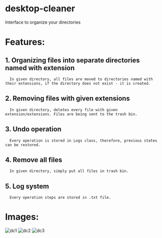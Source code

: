 # desktop-cleaner
Interface to organize your directories

# Features:
## 1. Organizing files into separate directories named with extension
      In given directory, all files are moved to directories named with their extensions, if the directory does not exist - it is created.
## 2. Removing files with given extensions
      In given directory, deletes every file with given extension/extensions. Files are being sent to the trash bin.
## 3. Undo operation
      Every operation is stored in Logs class, therefore, previous states can be restored.
## 4. Remove all files
      In given directory, simply put all files in trash bin.
## 5. Log system
      Every operation steps are stored in .txt file.

# Images:

![dc1](https://github.com/milonpabis/desktop-cleaner/assets/116438884/d85af8f4-6a1b-4148-8483-9249d1571cbb)
![dc2](https://github.com/milonpabis/desktop-cleaner/assets/116438884/bfa60536-23fe-4534-a632-8681e7115ca1)
![dc3](https://github.com/milonpabis/desktop-cleaner/assets/116438884/9adfd1d7-133c-4780-a928-836b08177f4f)



